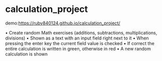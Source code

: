 # calculation_project
demo:https://ruby840124.github.io/calculation_project/

• Create random Math exercises (additions, subtractions, multiplications,
divisions)
• Shown as a text with an input field right next to it
• When pressing the enter key the current field value is checked
• If correct the entire calculation is written in green, otherwise in red
• A new random calculation is shown
